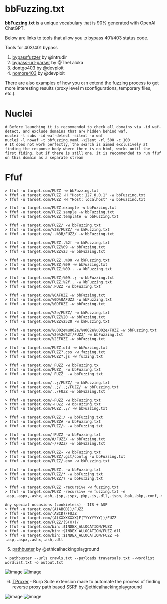 # bbFuzzing.txt

**bbFuzzing.txt** is a unique vocabulary that is 90% generated with OpenAI ChatGPT. 

Below are links to tools that allow you to bypass 401/403 status code. 

Tools for 403/401 bypass
1. [bypassfuzzer](https://github.com/intrudir/BypassFuzzer) by @intrudir
2. [bypass-url-parser](https://github.com/laluka/bypass-url-parser) by @TheLaluka
3. [dontgo403](https://github.com/devploit/dontgo403) by @devploit
4. [nomore403](https://github.com/devploit/nomore403) by @devploit

There are also examples of how you can extend the fuzzing process to get more interesting results (proxy level misconfigurations, temporary files, etc.).
# Nuclei
```
# Before launching it is recommended to check all domains via -id waf-detect, and exclude domains that are hidden behind waf.
nuclei -l subs -id waf-detect -silent -o waf
nuclei -l nowaf -t bbfuzzing.yaml -silent -rl 500 -c 100
# It does not work perfectly, the search is aimed exclusively at finding the response body where there is no html, works until the first fiding, but if there is still one, it is recommended to run ffuf on this domain as a separate stream.
```
# Ffuf
```
> ffuf -u target.com/FUZZ -w bbFuzzing.txt
> ffuf -u target.com/FUZZ -H "Host: 127.0.0.1" -w bbFuzzing.txt
> ffuf -u target.com/FUZZ -H "Host: localhost" -w bbFuzzing.txt

> ffuf -u target.com/FUZZ.example -w bbFuzzing.txt
> ffuf -u target.com/FUZZ.sample -w bbFuzzing.txt
> ffuf -u target.com/FUZZ.template -w bbFuzzing.txt

> ffuf -u target.com/FUZZ/ -w bbFuzzing.txt
> ffuf -u target.com/%3B/FUZZ/ -w bbFuzzing.txt
> ffuf -u target.com/..%3B/FUZZ/ -w bbFuzzing.txt

> ffuf -u target.com/FUZZ..%2f -w bbFuzzing.txt
> ffuf -u target.com/FUZZ%09 -w bbFuzzing.txt
> ffuf -u target.com/FUZZ%23 -w bbFuzzing.txt

> ffuf -u target.com/FUZZ..%00 -w bbFuzzing.txt
> ffuf -u target.com/FUZZ;%09 -w bbFuzzing.txt
> ffuf -u target.com/FUZZ;%09.. -w bbFuzzing.txt

> ffuf -u target.com/FUZZ;%09..; -w bbFuzzing.txt
> ffuf -u target.com/FUZZ;%2f.. -w bbFuzzing.txt
> ffuf -u target.com/.FUZZ -w bbFuzzing.txt

> ffuf -u target.com/%0AFUZZ -w bbFuzzing.txt
> ffuf -u target.com/%0D%0AFUZZ -w bbFuzzing.txt
> ffuf -u target.com/%0DFUZZ -w bbFuzzing.txt

> ffuf -u target.com/%2e/FUZZ/ -w bbFuzzing.txt
> ffuf -u target.com/FUZZ%20 -w bbFuzzing.txt
> ffuf -u target.com/FUZZ%2520 -w bbFuzzing.txt

> ffuf -u target.com/%u002e%u002e/%u002e%u002e/FUZZ -w bbFuzzing.txt
> ffuf -u target.com/%2e%2e%2f/FUZZ/ -w bbFuzzing.txt
> ffuf -u target.com/%2EFUZZ -w bbFuzzing.txt

> ffuf -u target.com/FUZZ.old -w bbFuzzing.txt
> ffuf -u target.com/FUZZ?.css -w fuzzing.txt
> ffuf -u target.com/FUZZ?.js -w fuzzing.txt

> ffuf -u target.com/_FUZZ -w bbFuzzing.tx
> ffuf -u target.com/FUZZ_ -w bbFuzzing.txt
> ffuf -u target.com/_FUZZ_ -w bbFuzzing.txt

> ffuf -u target.com/..;/FUZZ/ -w bbFuzzing.txt
> ffuf -u target.com/..;/..;/FUZZ/ -w bbFuzzing.txt
> ffuf -u target.com/../FUZZ -w bbFuzzing.txt

> ffuf -u target.com/-FUZZ -w bbFuzzing.txt
> ffuf -u target.com/~FUZZ -w bbFuzzing.txt
> ffuf -u target.com/FUZZ..;/ -w bbFuzzing.txt

> ffuf -u target.com/FUZZ;/ -w bbFuzzing.txt
> ffuf -u target.com/FUZZ# -w bbFuzzing.txt
> ffuf -u target.com/FUZZ/~ -w bbFuzzing.txt

> ffuf -u target.com/!FUZZ -w bbFuzzing.txt
> ffuf -u target.com/#/FUZZ/ -w bbFuzzing.txt
> ffuf -u target.com/-/FUZZ/ -w bbFuzzing.txt

> ffuf -u target.com/FUZZ~ -w bbFuzzing.txt
> ffuf -u target.com/FUZZ/.git/config -w bbFuzzing.txt
> ffuf -u target.com/FUZZ/.env -w bbFuzzing.txt

> ffuf -u target.com/FUZZ. -w bbFuzzing.txt
> ffuf -u target.com/FUZZ/* -w bbFuzzing.txt
> ffuf -u target.com/FUZZ/? -w bbFuzzing.txt

> ffuf -u target.com/FUZZ -recursive -w fuzzing.txt
> ffuf -u target.com/FUZZ -recursive -w fuzzing.txt -e .asp,.aspx,.ashx,.ash,.jsp,.jspx,.php,.js,.dll,.json,.bak,.bkp,.conf,.txt,.py,.zip,.tar.gz,.tar,.7z,.old

Any special occasions (cookieless) - IIS + ASP
> ffuf -u target.com/(A(ABCD))/FUZZ
> ffuf -u target.com/(ABCD)/FUZZ
> ffuf -u target.com/(A(XXXXXXXX)F(YYYYYYYY))/FUZZ
> ffuf -u target.com/FUZZ/(S(X))/
> ffuf -u target.com/bin::$INDEX_ALLOCATION/FUZZ
> ffuf -u target.com/bin::$INDEX_ALLOCATION/FUZZ.dll
> ffuf -u target.com/bin::$INDEX_ALLOCATION/FUZZ -e .asp,.aspx,.ashx,.ash,.dll
```
5. [pathbuster](https://github.com/ethicalhackingplayground/pathbuster) by @ethicalhackingplayground
```
> pathbuster --urls crawls.txt --payloads traversals.txt --wordlist wordlist.txt -o output.txt
```
![image](https://github.com/reewardius/bbFuzzing.txt/assets/68978608/538999ff-3bac-4291-a347-e701cc1f21d5)
![image](https://github.com/reewardius/bbFuzzing.txt/assets/68978608/88c5c7d7-93e5-471e-8806-9c565207d3fa)

6. [TProxer](https://github.com/ethicalhackingplayground/TProxer) - Burp Suite extension made to automate the process of finding reverse proxy path based SSRF by @ethicalhackingplayground

![image](https://github.com/reewardius/bbFuzzing.txt/assets/68978608/be1496fe-8cc2-4494-867d-dcb46a13b113)
![image](https://github.com/reewardius/bbFuzzing.txt/assets/68978608/5df4ce2b-644b-4ed2-a9d9-1c4112f59a91)
